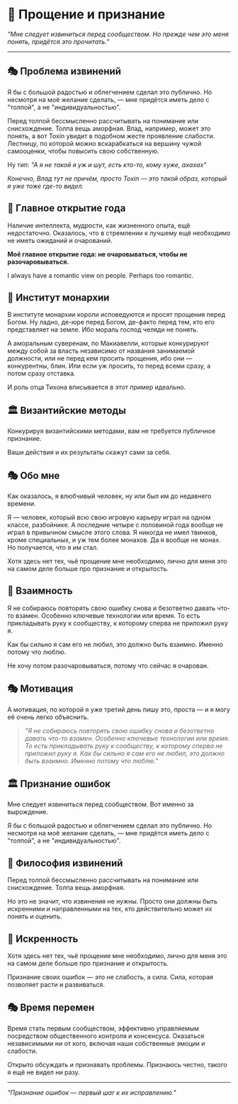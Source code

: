 # 🙏 Прощение и признание

*"Мне следует извиниться перед сообществом. Но прежде чем это меня понять, придётся это прочитать."*

---

## 🎭 Проблема извинений

Я бы с большой радостью и облегчением сделал это публично. Но несмотря на моё желание сделать, — мне придётся иметь дело с "толпой", а не "индивидуальностью".

Перед толпой бессмысленно рассчитывать на понимание или снисхождение. Толпа вещь аморфная. Влад, например, может это понять, а вот Toxin увидит в подобном жесте проявление слабости. Лестницу, по которой можно вскарабкаться на вершину чужой самооценки, чтобы повысить свою собственную.

Ну тип: *"А я не такой я уж и шут, есть кто-то, кому хуже, ахахах"*

*Конечно, Влад тут не причём, просто Toxin — это такой образ, который я уже тоже где-то видел.*

## 🧠 Главное открытие года

Наличие интеллекта, мудрости, как жизненного опыта, ещё недостаточно. Оказалось, что в стремлении к лучшему ещё необходимо не иметь ожиданий и очарований.

**Моё главное открытие года: не очаровываться, чтобы не разочаровываться.**

I always have a romantic view on people. Perhaps too romantic.

## 🎪 Институт монархии

В институте монархии короли исповедуются и просят прощения перед Богом. Ну ладно, де-юре перед Богом, де-факто перед тем, кто его представляет на земле. Ибо мораль господ челяди не понять.

А аморальным суверенам, по Макиавелли, которые конкурируют между собой за власть независимо от названия занимаемой должности, или не перед кем просить прощения, ибо они — конкурентны, блин. Или если уж просить, то перед всеми сразу, а потом сразу отставка.

И роль отца Тихона вписывается в этот пример идеально.

## 🏛️ Византийские методы

Конкурируя византийскими методами, вам не требуется публичное признание.

Ваши действия и их результаты скажут сами за себя.

## 🎭 Обо мне

Как оказалось, я влюбчивый человек, ну или был им до недавнего времени.

Я — человек, который всю свою игровую карьеру играл на одном классе, разбойнике. А последние четыре с половиной года вообще не играл в привычном смысле этого слова. Я никогда не имел твинков, кроме специальных, и уж тем более монахов. Да я вообще не монах. Но получается, что я им стал.

Хотя здесь нет тех, чьё прощение мне необходимо, лично для меня это на самом деле больше про признание и открытость.

## 🌟 Взаимность

Я не собираюсь повторять свою ошибку снова и безответно давать что-то взамен. Особенно ключевые технологии или время. То есть прикладывать руку к сообществу, к которому сперва не приложил руку я.

Как бы сильно я сам его не любил, это должно быть взаимно. Именно потому что люблю.

Не хочу потом разочаровываться, потому что сейчас я очарован.

## 🎭 Мотивация

А мотивация, по которой я уже третий день пишу это, проста — и я могу её очень легко объяснить.

> *"Я не собираюсь повторять свою ошибку снова и безответно давать что-то взамен. Особенно ключевые технологии или время. То есть прикладывать руку к сообществу, к которому сперва не приложил руку я. Как бы сильно я сам его не любил, это должно быть взаимно. Именно потому что люблю."*

## 🏛️ Признание ошибок

Мне следует извиниться перед сообществом. Вот именно за вырождение.

Я бы с большой радостью и облегчением сделал это публично. Но несмотря на моё желание сделать, — мне придётся иметь дело с "толпой", а не "индивидуальностью".

## 🎪 Философия извинений

Перед толпой бессмысленно рассчитывать на понимание или снисхождение. Толпа вещь аморфная.

Но это не значит, что извинения не нужны. Просто они должны быть искренними и направленными на тех, кто действительно может их понять и оценить.

## 🌟 Искренность

Хотя здесь нет тех, чьё прощение мне необходимо, лично для меня это на самом деле больше про признание и открытость.

Признание своих ошибок — это не слабость, а сила. Сила, которая позволяет расти и развиваться.

## 🎭 Время перемен

Время стать первым сообществом, эффективно управляемым посредством общественного контроля и консенсуса. Оказаться независимыми ни от кого, включая наши собственные эмоции и слабости.

Открыто обсуждать и признавать проблемы. Признаюсь честно, такого я ещё не видел ни разу.

---

*"Признание ошибок — первый шаг к их исправлению."* 
